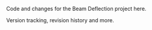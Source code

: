 Code and changes for the Beam Deflection project here. 

Version tracking, revision history and more. 